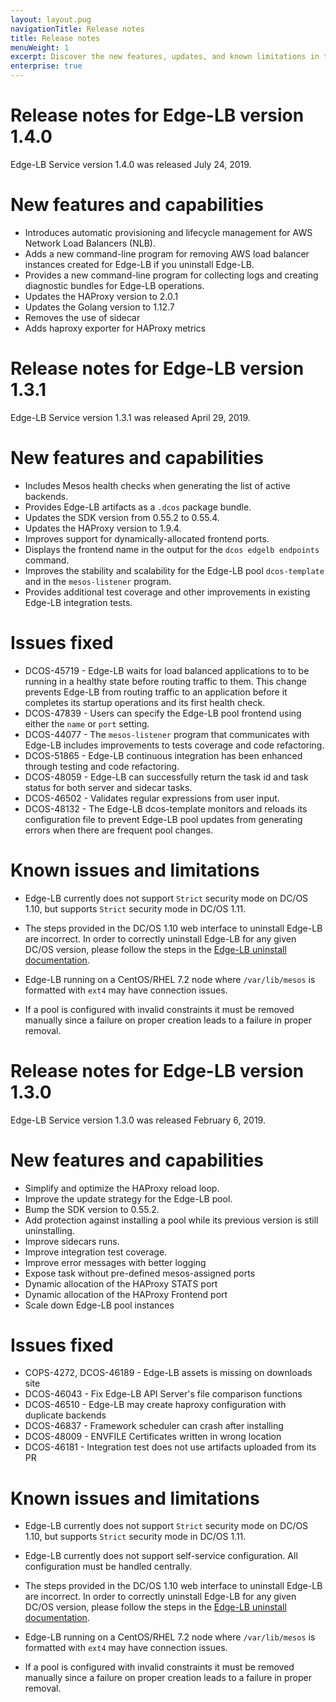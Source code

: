 ```yaml
---
layout: layout.pug
navigationTitle: Release notes
title: Release notes
menuWeight: 1
excerpt: Discover the new features, updates, and known limitations in this release of the Edge-LB service
enterprise: true
---
```

# Release notes for Edge-LB version 1.4.0
Edge-LB Service version 1.4.0 was released July 24, 2019.

# New features and capabilities
- Introduces automatic provisioning and lifecycle management for AWS Network Load Balancers (NLB).
- Adds a new command-line program for removing AWS load balancer instances created for Edge-LB if you uninstall Edge-LB.
- Provides a new command-line program for collecting logs and creating diagnostic bundles for Edge-LB operations.
- Updates the HAProxy version to 2.0.1
- Updates the Golang version to 1.12.7
- Removes the use of sidecar
- Adds haproxy exporter for HAProxy metrics

# Release notes for Edge-LB version 1.3.1
Edge-LB Service version 1.3.1 was released April 29, 2019.

# New features and capabilities

- Includes Mesos health checks when generating the list of active backends.
- Provides Edge-LB artifacts as a `.dcos` package bundle.
- Updates the SDK version from 0.55.2 to 0.55.4.
- Updates the HAProxy version to 1.9.4.
- Improves support for dynamically-allocated frontend ports.
- Displays the frontend name in the output for the `dcos edgelb endpoints` command.
- Improves the stability and scalability for the Edge-LB pool `dcos-template` and in the `mesos-listener` program.
- Provides additional test coverage and other improvements in existing Edge-LB integration tests.

# Issues fixed

- DCOS-45719 - Edge-LB waits for load balanced applications to to be running in a healthy state before routing traffic to them. This change prevents Edge-LB from routing traffic to an application before it completes its startup operations and its first health check. 
- DCOS-47839 - Users can specify the Edge-LB pool frontend using either the `name` or `port` setting.
- DCOS-44077 - The `mesos-listener` program that communicates with Edge-LB includes improvements to tests coverage and code refactoring.
- DCOS-51865 - Edge-LB continuous integration has been enhanced through testing and code refactoring.
- DCOS-48059 - Edge-LB can successfully return the task id and task status for both server and sidecar tasks.
- DCOS-46502 - Validates regular expressions from user input.
- DCOS-48132 - The Edge-LB dcos-template monitors and reloads its configuration file to prevent Edge-LB pool updates from generating errors when there are frequent pool changes. 

# Known issues and limitations

- Edge-LB currently does not support `Strict` security mode on DC/OS 1.10, but supports `Strict` security mode in DC/OS 1.11.

- The steps provided in the DC/OS 1.10 web interface to uninstall Edge-LB are incorrect. In order to correctly uninstall Edge-LB for any given DC/OS version, please follow the steps in the [Edge-LB uninstall documentation](/mesosphere/dcos/services/edge-lb/1.4/uninstalling/).

- Edge-LB running on a CentOS/RHEL 7.2 node where `/var/lib/mesos` is formatted with `ext4` may have connection issues.

- If a pool is configured with invalid constraints it must be removed manually since a failure on proper creation leads to a failure in proper removal.

# Release notes for Edge-LB version 1.3.0
Edge-LB Service version 1.3.0 was released February 6, 2019.

# New features and capabilities

- Simplify and optimize the HAProxy reload loop.
- Improve the update strategy for the Edge-LB pool.
- Bump the SDK version to 0.55.2.
- Add protection against installing a pool while its previous version is still uninstalling.
- Improve sidecars runs.
- Improve integration test coverage.
- Improve error messages with better logging
- Expose task without pre-defined mesos-assigned ports
- Dynamic allocation of the HAProxy STATS port
- Dynamic allocation of the HAProxy Frontend port
- Scale down Edge-LB pool instances

# Issues fixed

- COPS-4272, DCOS-46189 - Edge-LB assets is missing on downloads site
- DCOS-46043 - Fix Edge-LB API Server's file comparison functions
- DCOS-46510 - Edge-LB may create haproxy configuration with duplicate backends
- DCOS-46837 - Framework scheduler can crash after installing
- DCOS-48009 - ENVFILE Certificates written in wrong location
- DCOS-46181 - Integration test does not use artifacts uploaded from its PR

# Known issues and limitations

- Edge-LB currently does not support `Strict` security mode on DC/OS 1.10, but supports `Strict` security mode in DC/OS 1.11.

- Edge-LB currently does not support self-service configuration. All configuration must be handled centrally.

- The steps provided in the DC/OS 1.10 web interface to uninstall Edge-LB are incorrect. In order to correctly uninstall Edge-LB for any given DC/OS version, please follow the steps in the [Edge-LB uninstall documentation](/mesosphere/dcos/services/edge-lb/1.4/uninstalling/).

- Edge-LB running on a CentOS/RHEL 7.2 node where `/var/lib/mesos` is formatted with `ext4` may have connection issues.

- If a pool is configured with invalid constraints it must be removed manually since a failure on proper creation leads to a failure in proper removal.
